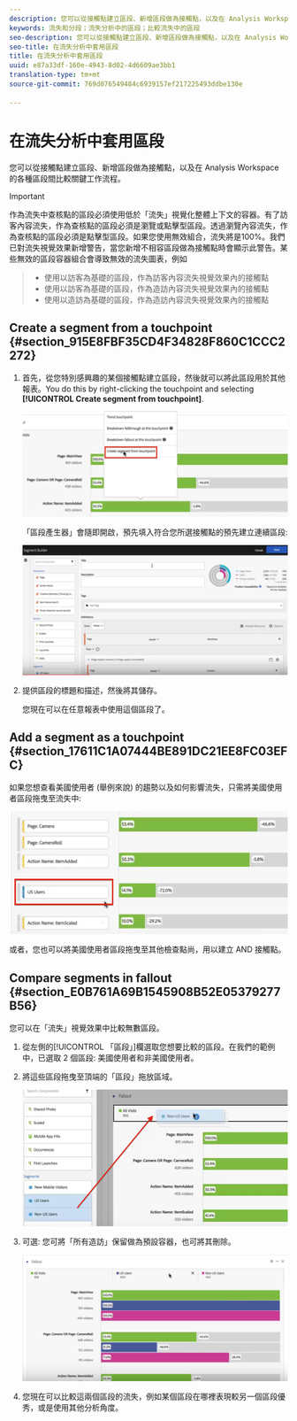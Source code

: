```yaml
---
description: 您可以從接觸點建立區段、新增區段做為接觸點，以及在 Analysis Workspace 的各種區段間比較關鍵工作流程。
keywords: 流失和分段；流失分析中的區段；比較流失中的區段
seo-description: 您可以從接觸點建立區段、新增區段做為接觸點，以及在 Analysis Workspace 的各種區段間比較關鍵工作流程。
seo-title: 在流失分析中套用區段
title: 在流失分析中套用區段
uuid: e87a33df-160e-4943-8d02-4d6609ae3bb1
translation-type: tm+mt
source-git-commit: 769d076549484c6939157ef217225493ddbe130e

---
```



# 在流失分析中套用區段

您可以從接觸點建立區段、新增區段做為接觸點，以及在 Analysis Workspace 的各種區段間比較關鍵工作流程。

>[!IMPORTANT]
>作為流失中查核點的區段必須使用低於「流失」視覺化整體上下文的容器。有了訪客內容流失，作為查核點的區段必須是瀏覽或點擊型區段。透過瀏覽內容流失，作為查核點的區段必須是點擊型區段。如果您使用無效組合，流失將是100%。我們已對流失視覺效果新增警告，當您新增不相容區段做為接觸點時會顯示此警告。某些無效的區段容器組合會導致無效的流失圖表，例如

>* 使用以訪客為基礎的區段，作為訪客內容流失視覺效果內的接觸點
>* 使用以訪客為基礎的區段，作為造訪內容流失視覺效果內的接觸點
>* 使用以造訪為基礎的區段，作為造訪內容流失視覺效果內的接觸點


## Create a segment from a touchpoint {#section_915E8FBF35CD4F34828F860C1CCC2272}

1. 首先，從您特別感興趣的某個接觸點建立區段，然後就可以將此區段用於其他報表。You do this by right-clicking the touchpoint and selecting **[!UICONTROL Create segment from touchpoint]**.

   ![](assets/segment-from-touchpoint.png)

   「區段產生器」會隨即開啟，預先填入符合您所選接觸點的預先建立連續區段:

   ![](assets/segment-builder.png)

1. 提供區段的標題和描述，然後將其儲存。

   您現在可以在任意報表中使用這個區段了。

## Add a segment as a touchpoint {#section_17611C1A07444BE891DC21EE8FC03EFC}

如果您想查看美國使用者 (舉例來說) 的趨勢以及如何影響流失，只需將美國使用者區段拖曳至流失中:

![](assets/segment-touchpoint.png)

或者，您也可以將美國使用者區段拖曳至其他檢查點尚，用以建立 AND 接觸點。

## Compare segments in fallout {#section_E0B761A69B1545908B52E05379277B56}

您可以在「流失」視覺效果中比較無數區段。

1. 從左側的[!UICONTROL 「區段」]欄選取您想要比較的區段。在我們的範例中，已選取 2 個區段: 美國使用者和非美國使用者。
1. 將這些區段拖曳至頂端的「區段」拖放區域。

   ![](assets/segment-drop.png)

1. 可選: 您可將「所有造訪」保留做為預設容器，也可將其刪除。

   ![](assets/seg-compare.png)

1. 您現在可以比較這兩個區段的流失，例如某個區段在哪裡表現較另一個區段優秀，或是使用其他分析角度。


